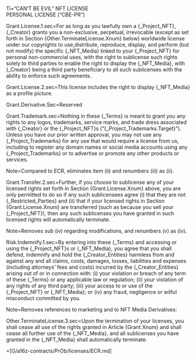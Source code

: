 Ti=“CAN’T BE EVIL” NFT LICENSE<br>PERSONAL LICENSE (“CBE-PR”)

Grant.License.1.sec=For as long as you lawfully own a {_Project_NFT}, {_Creator} grants you a non-exclusive, perpetual, irrevocable (except as set forth in Section {Other.TerminateLicense.Xnum} below) worldwide license under our copyrights to use,distribute, reproduce, display, and perform (but not modify) the specific {_NFT_Media} linked to your {_Project_NFT} for personal non-commercial uses, with the right to sublicense such rights solely to third parties to enable the right to display the {_NFT_Media}, with {_Creator} being a third party beneficiary to all such sublicenses with the ability to enforce such agreements.

Grant.License.2.sec=This license includes the right to display {_NFT_Media} as a profile picture.

Grant.Derivative.Sec=Reserved

Grant.Trademark.sec=Nothing in these {_Terms} is meant to grant you any rights to any logos, trademarks, service marks, and trade dress associated with {_Creator} or the {_Project_NFT}s (“{_Project_Trademarks.Target}”).   Unless  you  have  our  prior  written  approval,  you  may  not  use  any  {_Project_Trademarks}  for  any  use  that  would  require  a  license  from  us,  including  to  register  any  domain names or social media accounts using any {_Project_Trademarks} or to advertise or promote any other products or services. 

Note=Compared to ECR, eliminates item (ii) and renumbers (iii) as (ii).

Grant.Transfer.2.sec=Further, if you choose to sublicense any of your licensed rights set forth in Section {Grant.License.Xnum} above, you are only permitted to do so if any such sublicensees agree (i) that they are not {_Restricted_Parties} and (ii) that if your licensed rights in Section {Grant.License.Xnum} are transferred (such as because you sell your {_Project_NFT}), then any such sublicenses you have granted in such licensed rights will automatically terminate.

Note=Removes sub (iv) regarding modifications, and renumbers (v) as (iv).

Risk.Indemnify.1.sec=By entering into these {_Terms} and accessing or using the {_Project_NFT}s or {_NFT_Media}, you agree that you shall defend, indemnify and hold the {_Creator_Entities}  harmless from and against any and all claims, costs, damages, losses, liabilities and expenses (including attorneys’ fees and costs) incurred by the {_Creator_Entities}  arising out of or in connection with: (i) your violation or breach of any term of these {_Terms} or any applicable law or regulation; (ii) your violation of any rights of any third party; (iii) your access to or use of the {_Project_NFT} or {_NFT_Media}; or (iv) any fraud, negligence or wilful misconduct committed by you.

Note=Removes references to marketing and to NFT Media Derivatives:

Other.TerminateLicense.3.sec=Upon the termination of your licenses, you shall cease all use of the rights granted in Article {Grant.Xnum} and shall cease all further use of the {_NFT_Media}, and all sublicenses you have granted in the {_NFT_Media} shall automatically terminate. 

=[G/a16z-contracts/PrOb/licenses/ECR.md]
